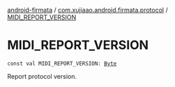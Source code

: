 [android-firmata](../index.md) / [com.xujiaao.android.firmata.protocol](index.md) / [MIDI_REPORT_VERSION](./-m-i-d-i_-r-e-p-o-r-t_-v-e-r-s-i-o-n.md)

# MIDI_REPORT_VERSION

`const val MIDI_REPORT_VERSION: `[`Byte`](https://kotlinlang.org/api/latest/jvm/stdlib/kotlin/-byte/index.html)

Report protocol version.

